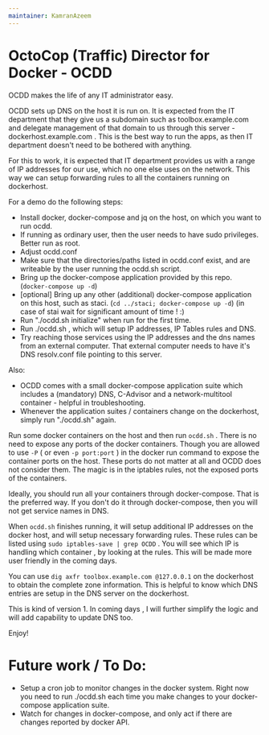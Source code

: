 ```yaml
---
maintainer: KamranAzeem
---
```


# OctoCop (Traffic) Director for Docker - OCDD

OCDD makes the life of any IT administrator easy. 

OCDD sets up DNS on the host it is run on. It is expected from the IT department that they give us a subdomain such as toolbox.example.com and delegate management of that domain to us through this server - dockerhost.example.com . This is the best way to run the apps, as then IT department doesn't need to be bothered with anything.

For this to work, it is expected that IT department provides us with a range of IP addresses for our use, which no one else uses on the network. This way we can setup forwarding rules to all the containers running on dockerhost.

For a demo do the following steps:
* Install docker, docker-compose and jq on the host, on which you want to run ocdd.
* If running as ordinary user, then the user needs to have sudo privileges. Better run as root.
* Adjust ocdd.conf
* Make sure that the directories/paths listed in ocdd.conf exist, and are writeable by the user running the ocdd.sh script.
* Bring up the docker-compose application provided by this repo. (`docker-compose up -d`) 
* [optional] Bring up any other (additional) docker-compose application on this host, such as staci. (`cd ../staci; docker-compose up -d`) (in case of stai wait for significant amount of time ! :)
* Run "./ocdd.sh initialize" when run for the first time.
* Run ./ocdd.sh , which will setup IP addresses, IP Tables rules and DNS.
* Try reaching those services using the IP addresses and the dns names from an external computer. That external computer needs to have it's DNS resolv.conf file pointing to this server.

Also:
* OCDD comes with a small docker-compose application suite which includes a (mandatory) DNS, C-Advisor and a network-multitool container - helpful in troubleshooting.
* Whenever the application suites / containers change on the dockerhost, simply run "./ocdd.sh" again.

Run some docker containers on the host and then run `ocdd.sh` . There is no need to expose any ports of the docker containers. Though you are allowed to use `-P` ( or even `-p port:port` ) in the docker run command to expose the container ports on the host. These ports do not matter at all and OCDD does not consider them. The magic is in the iptables rules, not the exposed ports of the containers.

Ideally, you should run all your containers through docker-compose. That is the preferred way. If you don't do it through docker-compose, then you will not get service names in DNS.

When `ocdd.sh` finishes running, it will setup additional IP addresses on the docker host, and will setup necessary forwarding rules. These rules can be listed using `sudo iptables-save | grep OCDD` . You will see which IP is handling which container , by looking at the rules. This will be made more user friendly in the coming days.

You can use `dig axfr toolbox.example.com @127.0.0.1` on the dockerhost to obtain the complete zone information. This is helpful to know which DNS entries are setup in the DNS server on the dockerhost.

This is kind of version 1. In coming days , I will further simplify the logic and will add capability to update DNS too. 

Enjoy! 

# Future work / To Do:
* Setup a cron job to monitor changes in the docker system. Right now you need to run ./ocdd.sh each time you make changes to your docker-compose application suite.
* Watch for changes in docker-compose, and only act if there are changes reported by docker API. 
